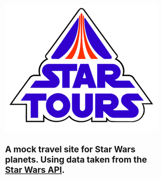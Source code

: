 ![Star Tours Logo](Star_Tours_logo.png)

# A mock travel site for Star Wars planets.  Using data taken from the [Star Wars API](https://swapi.dev/).